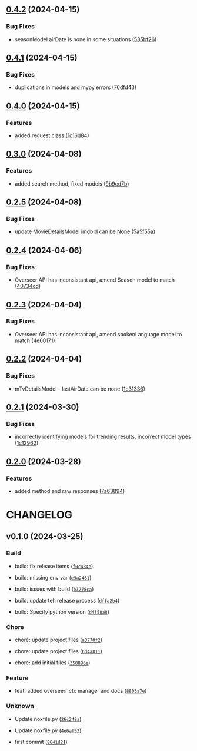 ## [0.4.2](https://github.com/totaldebug/asyncpow/compare/v0.4.1...v0.4.2) (2024-04-15)


### Bug Fixes

* seasonModel airDate is none in some situations ([535bf26](https://github.com/totaldebug/asyncpow/commit/535bf26039661b070e650e3ffd3a0f6ddc37c4bb))

## [0.4.1](https://github.com/totaldebug/asyncpow/compare/v0.4.0...v0.4.1) (2024-04-15)


### Bug Fixes

* duplications in models and mypy errors ([76dfd43](https://github.com/totaldebug/asyncpow/commit/76dfd43bb58e69d19e268fbf34ace44909248850))

## [0.4.0](https://github.com/totaldebug/asyncpow/compare/v0.3.0...v0.4.0) (2024-04-15)


### Features

* added request class ([1c16d84](https://github.com/totaldebug/asyncpow/commit/1c16d847ca8805bd8bc058d94feb241c09c5e90b))

## [0.3.0](https://github.com/totaldebug/asyncpow/compare/v0.2.5...v0.3.0) (2024-04-08)


### Features

* added search method, fixed models ([9b9cd7b](https://github.com/totaldebug/asyncpow/commit/9b9cd7b3db8000d8dfea6894df3c8a45cbac51b0))

## [0.2.5](https://github.com/totaldebug/asyncpow/compare/v0.2.4...v0.2.5) (2024-04-08)


### Bug Fixes

* update MovieDetailsModel imdbId can be None ([5a5f55a](https://github.com/totaldebug/asyncpow/commit/5a5f55a386702219261de9b1b22e7a8c75387816))

## [0.2.4](https://github.com/totaldebug/asyncpow/compare/v0.2.3...v0.2.4) (2024-04-06)


### Bug Fixes

* Overseer API has inconsistant api, amend Season model to match ([40734cd](https://github.com/totaldebug/asyncpow/commit/40734cd7a67d0d6861bc873c64705ae2637e3619))

## [0.2.3](https://github.com/totaldebug/asyncpow/compare/v0.2.2...v0.2.3) (2024-04-04)


### Bug Fixes

* Overseer API has inconsistant api, amend spokenLanguage model to match ([4e60171](https://github.com/totaldebug/asyncpow/commit/4e60171c2d4a92866b468eb5657f17204d1593d3))

## [0.2.2](https://github.com/totaldebug/asyncpow/compare/v0.2.1...v0.2.2) (2024-04-04)


### Bug Fixes

* mTvDetailsModel - lastAirDate can be none ([1c31336](https://github.com/totaldebug/asyncpow/commit/1c31336f9a99a54efa9db7caf4ab49c51f9d1a2d))

## [0.2.1](https://github.com/totaldebug/asyncpow/compare/v0.2.0...v0.2.1) (2024-03-30)


### Bug Fixes

* incorrectly identifying models for trending results, incorrect model types ([1c12962](https://github.com/totaldebug/asyncpow/commit/1c12962207e8dd3d5f402e8ce8133cddcaf11da0))

## [0.2.0](https://github.com/totaldebug/asyncpow/compare/v0.1.0...v0.2.0) (2024-03-28)


### Features

* added method and raw responses ([7a63894](https://github.com/totaldebug/asyncpow/commit/7a63894ac76b44e99f409def7c6f5e9abf13188c))

# CHANGELOG



## v0.1.0 (2024-03-25)

### Build

* build: fix release items ([`f0c434e`](https://github.com/totaldebug/asyncpow/commit/f0c434eb36c2862be55ae7487d733aaf255886ab))

* build: missing env var ([`e9a2461`](https://github.com/totaldebug/asyncpow/commit/e9a2461c1f3fe09ebb9c36663569484e368bcd0f))

* build: issues with build ([`b3778ca`](https://github.com/totaldebug/asyncpow/commit/b3778cad3c5e0e117a5ed5ab21a0ebe1d9afdbd5))

* build: update teh release process ([`dffa2b4`](https://github.com/totaldebug/asyncpow/commit/dffa2b429025768d7987ffa68ec8100ac5f7e87d))

* build: Specify python version ([`d4f58a8`](https://github.com/totaldebug/asyncpow/commit/d4f58a845bf055be0a550730497ca7511b613cfa))

### Chore

* chore: update project files ([`a3770f2`](https://github.com/totaldebug/asyncpow/commit/a3770f2f39ed919be688221c759556b7286ed4fe))

* chore: update project files ([`6d4a811`](https://github.com/totaldebug/asyncpow/commit/6d4a8114d12cea47fb4e629574ba1bc9072c0b59))

* chore: add initial files ([`350896e`](https://github.com/totaldebug/asyncpow/commit/350896e80dfbc108e5eed1900c3617bb018e6584))

### Feature

* feat: added overseerr ctx manager and docs ([`8805a7e`](https://github.com/totaldebug/asyncpow/commit/8805a7ed2e178338c036dabb2b1b8988165f01b7))

### Unknown

* Update noxfile.py ([`26c248a`](https://github.com/totaldebug/asyncpow/commit/26c248a5ee18d41c0917d2e20c668c1475ec0a4c))

* Update noxfile.py ([`4e6af53`](https://github.com/totaldebug/asyncpow/commit/4e6af5327e35ab5ef4675f1c1ef2182a7dfb1327))

* first commit ([`8641d21`](https://github.com/totaldebug/asyncpow/commit/8641d21acd332fb1f24348059af5388b4f669873))
